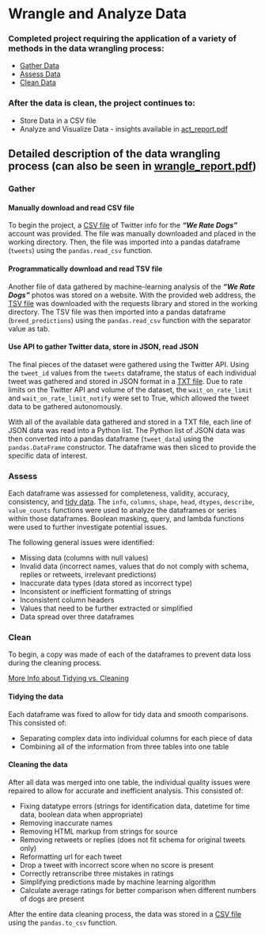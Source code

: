 # Wrangle and Analyze Data

### Completed project requiring the application of a variety of methods in the data wrangling process:
- [Gather Data](#gather)
- [Assess Data](#assess)
- [Clean Data](#clean)

### After the data is clean, the project continues to:
- Store Data in a CSV file
- Analyze and Visualize Data - insights available in [act_report.pdf](https://github.com/sjhaluck/Wrangle-and-Analyze-Data/blob/master/act_report.pdf)

## Detailed description of the data wrangling process (can also be seen in [wrangle_report.pdf](https://github.com/sjhaluck/Wrangle-and-Analyze-Data/blob/master/wrangle_report.pdf))

<a id="gather"></a>
### Gather
#### Manually download and read CSV file
To begin the project, a [CSV file](https://github.com/sjhaluck/Wrangle-and-Analyze-Data/blob/master/twitter-archive-enhanced.csv) of Twitter info for the _**“We Rate Dogs”**_ account was provided. The file 
was manually downloaded and placed in the working directory. Then, the file was imported into 
a pandas dataframe (`tweets`) using the `pandas.read_csv` function.
#### Programmatically download and read TSV file
Another file of data gathered by machine-learning analysis of the _**“We Rate Dogs”**_ photos was stored on 
a website. With the provided web address, the [TSV file](https://github.com/sjhaluck/Wrangle-and-Analyze-Data/blob/master/image_predictions.tsv) was downloaded with the requests library and 
stored in the working directory. The TSV file was then imported into a pandas dataframe (`breed_predictions`) 
using the `pandas.read_csv` function with the separator value as tab.
#### Use API to gather Twitter data, store in JSON, read JSON
The final pieces of the dataset were gathered using the Twitter API. Using the `tweet_id` values from the 
`tweets` dataframe, the status of each individual tweet was gathered and stored in JSON format in a [TXT file](https://github.com/sjhaluck/Wrangle-and-Analyze-Data/blob/master/tweet_json.txt). 
Due to rate limits on the Twitter API and volume of the dataset, the `wait_on_rate_limit` and 
`wait_on_rate_limit_notify` were set to True, which allowed the tweet data to be gathered autonomously.

With all of the available data gathered and stored in a TXT file, each line of JSON data was read into a Python list.
The Python list of JSON data was then converted into a pandas dataframe (`tweet_data`) using the `pandas.DataFrame` 
constructor. The dataframe was then sliced to provide the specific data of interest.

<a id="assess"></a>
### Assess
Each dataframe was assessed for completeness, validity, accuracy, consistency, and [tidy data](https://ryanwingate.com/data-science/data-analysis-process/tidy-data/). 
The `info`, `columns`, `shape`, `head`, `dtypes`, `describe`, `value_counts` functions were used to analyze the 
dataframes or series within those dataframes. Boolean masking, query, and lambda functions were 
used to further investigate potential issues.

The following general issues were identified:
* Missing data (columns with null values)
* Invalid data (incorrect names, values that do not comply with schema, replies or retweets, irrelevant predictions)
* Inaccurate data types (data stored as incorrect type)
* Inconsistent or inefficient formatting of strings
* Inconsistent column headers
* Values that need to be further extracted or simplified
* Data spread over three dataframes

<a id=#clean></a>
### Clean
To begin, a copy was made of each of the dataframes to prevent data loss during the cleaning process.

[More Info about Tidying vs. Cleaning](https://www.idashboards.com/blog/2018/11/14/data-cleaning-vs-data-tidying/)

#### Tidying the data
Each dataframe was fixed to allow for tidy data and smooth comparisons. This consisted of:
* Separating complex data into individual columns for each piece of data
* Combining all of the information from three tables into one table

#### Cleaning the data
After all data was merged into one table, the individual quality issues were repaired to allow for accurate and inefficient analysis. This consisted of:
* Fixing datatype errors (strings for identification data, datetime for time data, boolean data when appropriate)
* Removing inaccurate names
* Removing HTML markup from strings for source
* Removing retweets or replies (does not fit schema for original tweets only)
* Reformatting url for each tweet
* Drop a tweet with incorrect score when no score is present
* Correctly retranscribe three mistakes in ratings
* Simplifying predictions made by machine learning algorithm
* Calculate average ratings for better comparison when different numbers of dogs are present

After the entire data cleaning process, the data was stored in a [CSV file](https://github.com/sjhaluck/Wrangle-and-Analyze-Data/blob/master/twitter_archive_master.csv) using the `pandas.to_csv` function.
